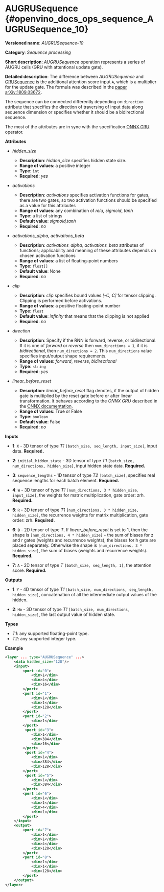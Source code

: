 # AUGRUSequence  {#openvino_docs_ops_sequence_AUGRUSequence_10}

**Versioned name**: *AUGRUSequence-10*

**Category**: *Sequence processing*

**Short description**: *AUGRUSequence* operation represents a series of AUGRU cells (GRU with attentional update gate).

**Detailed description**: The difference between *AUGRUSequence* and [GRUSequence](./GRUSequence_5.md) is the additional attention score input `A`, which is a multiplier for the update gate.
The formula was described in the [paper arXiv:1809.03672](https://arxiv.org/abs/1809.03672).

The sequence can be connected differently depending on `direction` attribute that specifies the direction of traversing of input data along sequence dimension or specifies whether it should be a bidirectional sequence.

The most of the attributes are in sync with the specification <a href="https://github.com/onnx/onnx/blob/master/docs/Operators.md#gru">ONNX GRU</a> operator.


**Attributes**

* *hidden_size*

  * **Description**: *hidden_size* specifies hidden state size.
  * **Range of values**: a positive integer
  * **Type**: `int`
  * **Required**: *yes*

* *activations*

  * **Description**: *activations* specifies activation functions for gates, there are two gates, so two activation functions should be specified as a value for this attributes
  * **Range of values**: any combination of *relu*, *sigmoid*, *tanh*
  * **Type**: a list of strings
  * **Default value**: *sigmoid,tanh*
  * **Required**: *no*

* *activations_alpha, activations_beta*

  * **Description**: *activations_alpha, activations_beta* attributes of functions; applicability and meaning of these attributes depends on chosen activation functions
  * **Range of values**: a list of floating-point numbers
  * **Type**: `float[]`
  * **Default value**: None
  * **Required**: *no*

* *clip*

  * **Description**: *clip* specifies bound values *[-C, C]* for tensor clipping. Clipping is performed before activations.
  * **Range of values**: a positive floating-point number
  * **Type**: `float`
  * **Default value**: *infinity* that means that the clipping is not applied
  * **Required**: *no*

* *direction*

  * **Description**: Specify if the RNN is forward, reverse, or bidirectional. If it is one of *forward* or *reverse* then `num_directions = 1`, if it is *bidirectional*, then `num_directions = 2`. This `num_directions` value specifies input/output shape requirements.
  * **Range of values**: *forward*, *reverse*, *bidirectional*
  * **Type**: `string`
  * **Required**: *yes*

* *linear_before_reset*

  * **Description**: *linear_before_reset* flag denotes, if the output of hidden gate is multiplied by the reset gate before or after linear transformation. It behaves according to the *ONNX GRU* described in the [ONNX documentation](https://github.com/onnx/onnx/blob/master/docs/Operators.md#GRU).
  * **Range of values**: True or False
  * **Type**: `boolean`
  * **Default value**: False
  * **Required**: *no*

**Inputs**

* **1**: `X` - 3D tensor of type *T1* `[batch_size, seq_length, input_size]`, input data. **Required.**

* **2**: `initial_hidden_state` - 3D tensor of type *T1* `[batch_size, num_directions, hidden_size]`, input hidden state data. **Required.**

* **3**: `sequence_lengths` - 1D tensor of type *T2* `[batch_size]`, specifies real sequence lengths for each batch element. **Required.**

* **4**: `W` - 3D tensor of type *T1* `[num_directions, 3 * hidden_size, input_size]`, the weights for matrix multiplication, gate order: zrh. **Required.**

* **5**: `R` - 3D tensor of type *T1* `[num_directions, 3 * hidden_size, hidden_size]`, the recurrence weights for matrix multiplication, gate order: zrh. **Required.**

* **6**: `B` - 2D tensor of type *T*. If *linear_before_reset* is set to 1, then the shape is `[num_directions, 4 * hidden_size]` - the sum of biases for z and r gates (weights and recurrence weights), the biases for h gate are placed separately. Otherwise the shape is `[num_directions, 3 * hidden_size]`, the sum of biases (weights and recurrence weights). **Required.**

* **7**: `A` - 2D tensor of type *T* `[batch_size, seq_length, 1]`, the attention score. **Required.**

**Outputs**

* **1**: `Y` - 4D tensor of type *T1* `[batch_size, num_directions, seq_length, hidden_size]`, concatenation of all the intermediate output values of the hidden.

* **2**: `Ho` - 3D tensor of type *T1* `[batch_size, num_directions, hidden_size]`, the last output value of hidden state.

**Types**

* *T1*: any supported floating-point type.
* *T2*: any supported integer type.

**Example**
```xml
<layer ... type="AUGRUSequence" ...>
    <data hidden_size="128"/>
    <input>
        <port id="0">
            <dim>1</dim>
            <dim>4</dim>
            <dim>16</dim>
        </port>
        <port id="1">
            <dim>1</dim>
            <dim>1</dim>
            <dim>128</dim>
        </port>
        <port id="2">
            <dim>1</dim>
        </port>
         <port id="3">
            <dim>1</dim>
            <dim>384</dim>
            <dim>16</dim>
        </port>
         <port id="4">
            <dim>1</dim>
            <dim>384</dim>
            <dim>128</dim>
        </port>
         <port id="5">
            <dim>1</dim>
            <dim>384</dim>
        </port>
        <port id="6">
            <dim>1</dim>
            <dim>1</dim>
            <dim>4</dim>
            <dim>1</dim>
        </port>
    </input>
    <output>
        <port id="7">
            <dim>1</dim>
            <dim>1</dim>
            <dim>4</dim>
            <dim>128</dim>
        </port>
        <port id="8">
            <dim>1</dim>
            <dim>1</dim>
            <dim>128</dim>
        </port>
    </output>
</layer>
```
